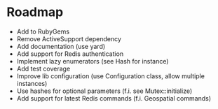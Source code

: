 # Roadmap

- Add to RubyGems
- Remove ActiveSupport dependency
- Add documentation (use yard)
- Add support for Redis authentication
- Implement lazy enumerators (see Hash for instance)
- Add test coverage
- Improve lib configuration (use Configuration class, allow multiple instances)
- Use hashes for optional parameters (f.i. see Mutex::initialize)
- Add support for latest Redis commands (f.i. Geospatial commands)
